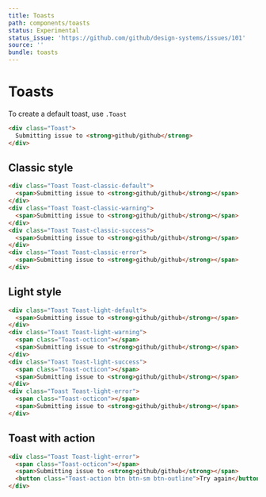 ```yaml
---
title: Toasts
path: components/toasts
status: Experimental
status_issue: 'https://github.com/github/design-systems/issues/101'
source: ''
bundle: toasts
---
```


# Toasts

To create a default toast, use `.Toast`

```html title="Toast"
<div class="Toast">
  Submitting issue to <strong>github/github</strong>
</div>
```


## Classic style

```html title="Classic style"
<div class="Toast Toast-classic-default">
  <span>Submitting issue to <strong>github/github</strong></span>
</div>
<div class="Toast Toast-classic-warning">
  <span>Submitting issue to <strong>github/github</strong></span>
</div>
<div class="Toast Toast-classic-success">
  <span>Submitting issue to <strong>github/github</strong></span>
</div>
<div class="Toast Toast-classic-error">
  <span>Submitting issue to <strong>github/github</strong></span>
</div>
```

## Light style

```html title="Light style"
<div class="Toast Toast-light-default">
  <span>Submitting issue to <strong>github/github</strong></span>
</div>
<div class="Toast Toast-light-warning">
  <span class="Toast-octicon"></span>
  <span>Submitting issue to <strong>github/github</strong></span>
</div>
<div class="Toast Toast-light-success">
  <span class="Toast-octicon"></span>
  <span>Submitting issue to <strong>github/github</strong></span>
</div>
<div class="Toast Toast-light-error">
  <span class="Toast-octicon"></span>
  <span>Submitting issue to <strong>github/github</strong></span>
</div>
```

## Toast with action

```html title="Toast with action"
<div class="Toast Toast-light-error">
  <span class="Toast-octicon"></span>
  <span>Submitting issue to <strong>github/github</strong></span>
  <button class="Toast-action btn btn-sm btn-outline">Try again</button>
</div>
```
